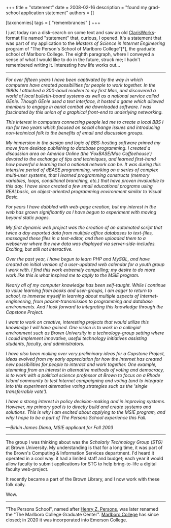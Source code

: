 +++
title = "statement"
date = 2008-02-16
description = "found my grad-school application statement"
authors = []

[taxonomies]
tags = [ "remembrances" ]
+++

I just today ran a disk-search on some text and saw an old [ClarisWorks](https://en.wikipedia.org/wiki/AppleWorks)-format file named "statement" that, curious, I opened. It's a statement that was part of my application to the _Masters of Science in Internet Engineering_ program of "The Person's School of Marlboro College"[*], the graduate school of Marlboro College. The eighth paragraph, where I conveyed a sense of what I would like to do in the future, struck me; I hadn't remembered writing it. Interesting how life works out...    

---

_For over fifteen years I have been captivated by the way in which computers have created possibilities for people to work together. In the 1980s I attached a 300-baud modem to my first Mac, and discovered a world of local bulletin-board systems as well as a national service called GEnie. Though GEnie used a text interface, it hosted a game which allowed members to engage in aerial combat via downloaded software. I was fascinated by this union of a graphical front-end to underlying networking._

_This interest in computers connecting people led me to create a local BBS I ran for two years which focused on social change issues and introducing non-technical folk to the benefits of email and discussion groups._

_My immersion in the design and logic of BBS-hosting software primed my move from desktop publishing to database programming. I created a discussion area on America Online (the 'FoxBASE/Mac Coffeehouse') devoted to the exchange of tips and techniques, and learned first-hand how powerful a learning tool a national network can be. It was during this intensive period of dBASE programming, working on a series of complex multi-user systems, that I learned programming constructs (memory variables, loops, conditional branching, etc.) that have proven invaluable to this day. I have since created a few small educational programs using REALbasic, an object-oriented programming environment similar to Visual Basic._

_For years I have dabbled with web-page creation, but my interest in the web has grown significantly as I have begun to experiment with moving beyond static pages._

_My first dynamic web project was the creation of an automated script that twice a day exported data from multiple office databases to text-files, massaged these files in a text-editor, and then uploaded them to a webserver where the new data was displayed via server-side-includes. Exciting, but still not interactive._

_Over the past year, I have begun to learn PHP and MySQL, and have created an initial version of a user-updated web calendar for a youth group I work with. I find this work extremely compelling; my desire to do more work like this is what inspired me to apply to the MSIE program._

_Nearly all of my computer knowledge has been self-taught. While I continue to value learning from books and user-groups, I am eager to return to school, to immerse myself in learning about multiple aspects of Internet-engineering, from packet-transmission to programming and database environments. And I look forward to integrating this knowledge through the Capstone Project._

_I want to work on creative, interesting projects that would utilize this knowledge I will have gained. One vision is to work in a collegial environment such as Brown University in a technology-group setting where I could implement innovative, useful technology initiatives assisting students, faculty, and administrators._

_I have also been mulling over very preliminary ideas for a Capstone Project, ideas evolved from my early appreciation for how the Internet has created new possibilities for people to interact and work together. One example, stemming from an interest in alternative methods of voting and democracy, is to work with a political science professor at Brown to focus on a Rhode Island community to test Internet campaigning and voting (and to integrate into this experiment alternative voting strategies such as the 'single transferrable vote')._

_I have a strong interest in policy decision-making and in improving systems. However, my primary goal is to directly build and create systems and solutions. This is why I am excited about applying to the MSIE program, and why I hope to be a part of The Persons School experience this Fall._

_—Birkin James Diana, MSIE applicant for Fall 2003_

---

The group I was thinking about was the _Scholarly Technology Group (STG)_ at Brown University. My understanding is that for a long time, it was part of the Brown's Computing & Information Services department. I'd heard it operated in a cool way: it had a limited staff and budget; each year it would allow faculty to submit applications for STG to help bring-to-life a digital faculty web-project.

It recently became a part of the Brown Library, and I now work with these folk daily. 

Wow.

---

"The Persons School", named after [Henry Z. Persons](https://www.nytimes.com/1978/01/08/archives/obituary-6-no-title.html), was later renamed the "The Marlboro College Graduate Center". [Marlboro College](https://en.wikipedia.org/wiki/Marlboro_College) has since closed; in 2020 it was incorporated into Emerson College.